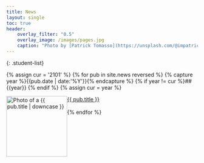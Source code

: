```yaml
---
title: News
layout: single
toc: true
header:
    overlay_filter: "0.5"
    overlay_image: /images/pages.jpg
    caption: "Photo by [Patrick Tomasso](https://unsplash.com/@impatrickt?utm_source=unsplash&utm_medium=referral&utm_content=creditCopyText) on [Unsplash](https://unsplash.com/s/photos/pages?utm_source=unsplash&utm_medium=referral&utm_content=creditCopyText)"
---
```


{: .student-list}

{% assign cur = '2101' %}
{% for pub in site.news reversed %}
{% capture year %}{{pub.date | date:'%Y'}}{% endcapture %}
{% if year != cur %}## {{year}} {% endif %}
{% assign cur = year %}
<li style="list-style-type:none;" > 
    <a href = "{{ pub.picture }}"> <img src="{{ pub.picture }}" alt="Photo of a {{ pub.title | downcase }}" style="float:left;width:160px;"> </a>
    <a href="{{ pub.link }}">{{ pub.title }}</a>    
</li>
<br>
{% endfor %}

